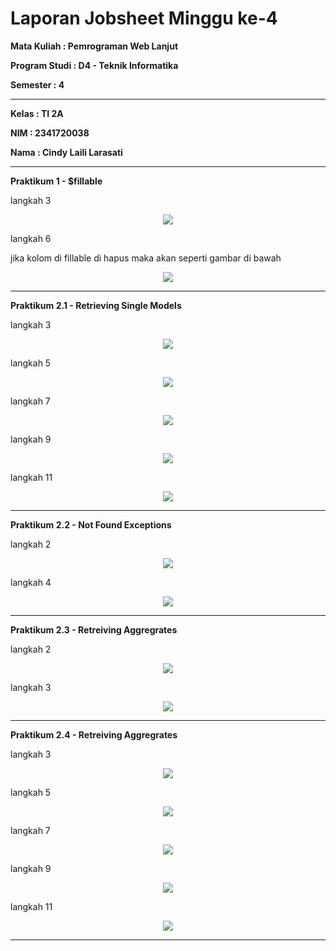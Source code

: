 # Laporan Jobsheet Minggu ke-4 
<b>Mata Kuliah : Pemrograman Web Lanjut</b></p>
<b>Program Studi : D4 - Teknik Informatika</b></p>
<b>Semester : 4</b>
<hr>
<b>Kelas : TI 2A</b></p>
<b>NIM : 2341720038</b></p>
<b>Nama : Cindy Laili Larasati</b>
<hr>

<b>Praktikum 1 - $fillable</b>
<p>langkah 3<p align="center">
    <img src="Gambar/gambarP1No3.png"></p>
<p>langkah 6 
<p>jika kolom di fillable di hapus maka akan seperti gambar di bawah
<p align="center">
    <img src="Gambar/gambarP1No6.png"></p>
<hr>

<b>Praktikum 2.1 - Retrieving Single Models</b>
<p>langkah 3<p align="center">
    <img src="Gambar/gambarP2.1No3.png"></p>
<p>langkah 5<p align="center">
    <img src="Gambar/gambarP2.1No3.png"></p>
<p>langkah 7<p align="center">
    <img src="Gambar/gambarP2.1No3.png"></p>
<p>langkah 9<p align="center">
    <img src="Gambar/gambarP2.1No9.png"></p>
<p>langkah 11<p align="center">
    <img src="Gambar/gambarP2.1No11.png"></p>
<hr>

<b>Praktikum 2.2 - Not Found Exceptions</b>
<p>langkah 2<p align="center">
    <img src="Gambar/gambarP2.1No3.png"></p>
<p>langkah 4<p align="center">
   <img src="Gambar/gambarP2.1No11.png"></p>
<hr>

<b>Praktikum 2.3 - Retreiving Aggregrates</b>
<p>langkah 2<p align="center">
    <img src="Gambar/gambarP2.3No2.png"></p>
<p>langkah 3<p align="center">
   <img src="Gambar/gambarP2.3No3.png"></p>
<hr>

<b>Praktikum 2.4 - Retreiving Aggregrates</b>
<p>langkah 3<p align="center">
    <img src="Gambar/gambarP2.4No3.png"></p>
<p>langkah 5<p align="center">
    <img src="Gambar/gambarP2.4No5.png"></p>
<p>langkah 7<p align="center">
    <img src="Gambar/gambarP2.4No7.png"></p>
<p>langkah 9<p align="center">
    <img src="Gambar/gambarP2.4No9.png"></p>
<p>langkah 11<p align="center">
    <img src="Gambar/gambarP2.4No11.png"></p>
<hr>